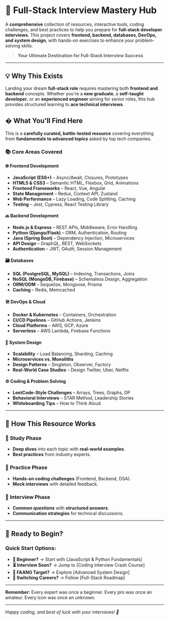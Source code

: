 # 🚀 Full-Stack Interview Mastery Hub

A **comprehensive** collection of resources, interactive tools, coding
challenges, and best practices to help you prepare for **full-stack developer
interviews**. This project covers **frontend, backend, databases, DevOps, and
system design**, with hands-on exercises to enhance your problem-solving skills.

> **Your Ultimate Destination for Full-Stack Interview Success**

---

## 💡 Why This Exists

Landing your dream **full-stack role** requires mastering both **frontend and
backend** concepts. Whether you're a **new graduate**, a **self-taught
developer**, or an **experienced engineer** aiming for senior roles, this hub
provides structured learning to **ace technical interviews**.

## � What You'll Find Here

This is a **carefully curated, battle-tested resource** covering everything from
**fundamentals to advanced topics** asked by top tech companies.

### 📚 Core Areas Covered

#### **🌐 Frontend Development**

- **JavaScript (ES6+)** – Async/Await, Closures, Prototypes
- **HTML5 & CSS3** – Semantic HTML, Flexbox, Grid, Animations
- **Frontend Frameworks** – React, Vue, Angular
- **State Management** – Redux, Context API, Zustand
- **Web Performance** – Lazy Loading, Code Splitting, Caching
- **Testing** – Jest, Cypress, React Testing Library

#### **🔙 Backend Development**

- **Node.js & Express** – REST APIs, Middleware, Error Handling
- **Python (Django/Flask)** – ORM, Authentication, Routing
- **Java (Spring Boot)** – Dependency Injection, Microservices
- **API Design** – GraphQL, REST, WebSockets
- **Authentication** – JWT, OAuth, Session Management

#### **🗃️ Databases**

- **SQL (PostgreSQL, MySQL)** – Indexing, Transactions, Joins
- **NoSQL (MongoDB, Firebase)** – Schemaless Design, Aggregation
- **ORM/ODM** – Sequelize, Mongoose, Prisma
- **Caching** – Redis, Memcached

#### **🛠️ DevOps & Cloud**

- **Docker & Kubernetes** – Containers, Orchestration
- **CI/CD Pipelines** – GitHub Actions, Jenkins
- **Cloud Platforms** – AWS, GCP, Azure
- **Serverless** – AWS Lambda, Firebase Functions

#### **📐 System Design**

- **Scalability** – Load Balancing, Sharding, Caching
- **Microservices vs. Monoliths**
- **Design Patterns** – Singleton, Observer, Factory
- **Real-World Case Studies** – Design Twitter, Uber, Netflix

#### **⚙️ Coding & Problem Solving**

- **LeetCode-Style Challenges** – Arrays, Trees, Graphs, DP
- **Behavioral Interviews** – STAR Method, Leadership Stories
- **Whiteboarding Tips** – How to Think Aloud

---

## 🎨 How This Resource Works

### 📖 **Study Phase**

- **Deep dives** into each topic with **real-world examples**.
- **Best practices** from industry experts.

### 🧠 **Practice Phase**

- **Hands-on coding challenges** (Frontend, Backend, DSA).
- **Mock interviews** with detailed feedback.

### 💬 **Interview Phase**

- **Common questions** with **structured answers**.
- **Communication strategies** for technical discussions.

---

## 🚀 Ready to Begin?

### Quick Start Options:

- **👶 Beginner?** → Start with [JavaScript & Python Fundamentals]
- **⏳ Interview Soon?** → Jump to [Coding Interview Crash Course]
- **🏢 FAANG Target?** → Explore [Advanced System Design]
- **🔄 Switching Careers?** → Follow [Full-Stack Roadmap]

---

**Remember:** Every expert was once a beginner. Every pro was once an amateur.
Every icon was once an unknown.

---

_Happy coding, and best of luck with your interviews! 🎉_
